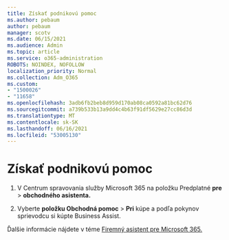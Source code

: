 ```yaml
---
title: Získať podnikovú pomoc
ms.author: pebaum
author: pebaum
manager: scotv
ms.date: 06/15/2021
ms.audience: Admin
ms.topic: article
ms.service: o365-administration
ROBOTS: NOINDEX, NOFOLLOW
localization_priority: Normal
ms.collection: Adm_O365
ms.custom:
- "1500026"
- "11658"
ms.openlocfilehash: 3adb6fb2beb8d959d170ab08ca0592a81bc62d76
ms.sourcegitcommit: a739b533b13a9dd4c4b63f91df5629e27cc86d3d
ms.translationtype: MT
ms.contentlocale: sk-SK
ms.lasthandoff: 06/16/2021
ms.locfileid: "53005130"
---
```

# <a name="get-business-assist"></a>Získať podnikovú pomoc

1. V Centrum spravovania služby Microsoft 365 na položku Predplatné **pre**  >  **obchodného asistenta.**

1. Vyberte **položku Obchodná pomoc**  >  **Pri** kúpe a podľa pokynov sprievodcu si kúpte Business Assist.

Ďalšie informácie nájdete v téme [Firemný asistent pre Microsoft 365.](/microsoft-365/admin/misc/business-assist)